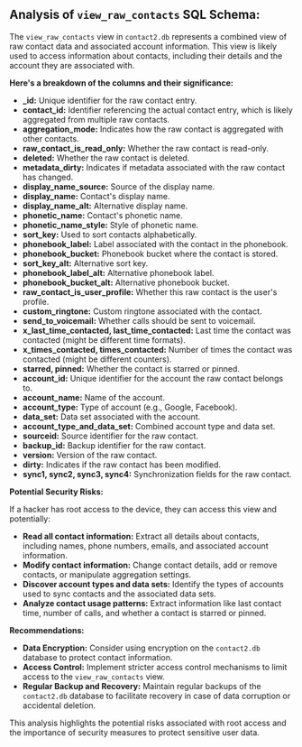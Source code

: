 ## Analysis of `view_raw_contacts` SQL Schema:

The `view_raw_contacts` view in `contact2.db` represents a combined view of raw contact data and associated account information. This view is likely used to access information about contacts, including their details and the account they are associated with. 

**Here's a breakdown of the columns and their significance:**

* **_id:** Unique identifier for the raw contact entry.
* **contact_id:** Identifier referencing the actual contact entry, which is likely aggregated from multiple raw contacts.
* **aggregation_mode:** Indicates how the raw contact is aggregated with other contacts.
* **raw_contact_is_read_only:**  Whether the raw contact is read-only.
* **deleted:** Whether the raw contact is deleted.
* **metadata_dirty:** Indicates if metadata associated with the raw contact has changed.
* **display_name_source:** Source of the display name.
* **display_name:** Contact's display name.
* **display_name_alt:** Alternative display name.
* **phonetic_name:** Contact's phonetic name.
* **phonetic_name_style:** Style of phonetic name.
* **sort_key:**  Used to sort contacts alphabetically.
* **phonebook_label:** Label associated with the contact in the phonebook.
* **phonebook_bucket:**  Phonebook bucket where the contact is stored.
* **sort_key_alt:**  Alternative sort key.
* **phonebook_label_alt:** Alternative phonebook label.
* **phonebook_bucket_alt:**  Alternative phonebook bucket.
* **raw_contact_is_user_profile:** Whether this raw contact is the user's profile.
* **custom_ringtone:**  Custom ringtone associated with the contact.
* **send_to_voicemail:** Whether calls should be sent to voicemail.
* **x_last_time_contacted, last_time_contacted:** Last time the contact was contacted (might be different time formats).
* **x_times_contacted, times_contacted:** Number of times the contact was contacted (might be different counters).
* **starred, pinned:** Whether the contact is starred or pinned.
* **account_id:** Unique identifier for the account the raw contact belongs to.
* **account_name:** Name of the account.
* **account_type:** Type of account (e.g., Google, Facebook).
* **data_set:** Data set associated with the account.
* **account_type_and_data_set:**  Combined account type and data set.
* **sourceid:**  Source identifier for the raw contact.
* **backup_id:** Backup identifier for the raw contact.
* **version:**  Version of the raw contact.
* **dirty:** Indicates if the raw contact has been modified.
* **sync1, sync2, sync3, sync4:** Synchronization fields for the raw contact.

**Potential Security Risks:**

If a hacker has root access to the device, they can access this view and potentially:

* **Read all contact information:**  Extract all details about contacts, including names, phone numbers, emails, and associated account information.
* **Modify contact information:** Change contact details, add or remove contacts, or manipulate aggregation settings.
* **Discover account types and data sets:** Identify the types of accounts used to sync contacts and the associated data sets.
* **Analyze contact usage patterns:**  Extract information like last contact time, number of calls, and whether a contact is starred or pinned.

**Recommendations:**

* **Data Encryption:** Consider using encryption on the `contact2.db` database to protect contact information.
* **Access Control:** Implement stricter access control mechanisms to limit access to the `view_raw_contacts` view.
* **Regular Backup and Recovery:**  Maintain regular backups of the `contact2.db` database to facilitate recovery in case of data corruption or accidental deletion.

This analysis highlights the potential risks associated with root access and the importance of security measures to protect sensitive user data. 
